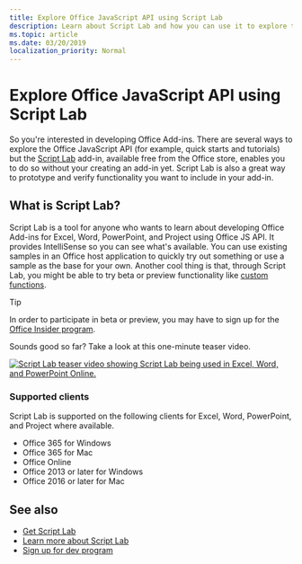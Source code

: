 ```yaml
---
title: Explore Office JavaScript API using Script Lab
description: Learn about Script Lab and how you can use it to explore the Office JS API and prototype functionality.
ms.topic: article
ms.date: 03/20/2019
localization_priority: Normal
---
```


# Explore Office JavaScript API using Script Lab

So you're interested in developing Office Add-ins. There are several ways to explore the Office JavaScript API (for example, quick starts and tutorials) but the [Script Lab](https://store.office.com/app.aspx?assetid=WA104380862) add-in, available free from the Office store, enables you to do so without your creating an add-in yet. Script Lab is also a great way to prototype and verify functionality you want to include in your add-in.

## What is Script Lab?

Script Lab is a tool for anyone who wants to learn about developing Office Add-ins for Excel, Word, PowerPoint, and Project using Office JS API. It provides IntelliSense so you can see what's available. You can use existing samples in an Office host application to quickly try out something or use a sample as the base for your own. Another cool thing is that, through Script Lab, you might be able to try beta or preview functionality like [custom functions](/office/dev/add-ins/excel/custom-functions-overview).

> [!TIP]
> In order to participate in beta or preview, you may have to sign up for the [Office Insider program](https://products.office.com/office-insider).

Sounds good so far? Take a look at this one-minute teaser video.

[![Script Lab teaser video showing Script Lab being used in Excel, Word, and PowerPoint Online.](.github/images/screenshot-wide-youtube.png 'Script Lab teaser video')](https://aka.ms/scriptlabvideo)

### Supported clients

Script Lab is supported on the following clients for Excel, Word, PowerPoint, and Project where available.

- Office 365 for Windows
- Office 365 for Mac
- Office Online
- Office 2013 or later for Windows
- Office 2016 or later for Mac

## See also

- [Get Script Lab](https://store.office.com/app.aspx?assetid=WA104380862)
- [Learn more about Script Lab](https://github.com/OfficeDev/script-lab#script-lab-a-microsoft-garage-project)
- [Sign up for dev program](https://developer.microsoft.com/office/dev-program)